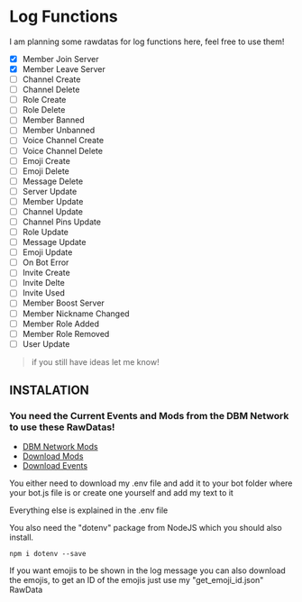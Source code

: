 # Log Functions
I am planning some rawdatas for log functions here, feel free to use them!
- [x] Member Join Server 
- [x] Member Leave Server
- [ ] Channel Create
- [ ] Channel Delete
- [ ] Role Create
- [ ] Role Delete
- [ ] Member Banned
- [ ] Member Unbanned
- [ ] Voice Channel Create
- [ ] Voice Channel Delete
- [ ] Emoji Create
- [ ] Emoji Delete
- [ ] Message Delete
- [ ] Server Update
- [ ] Member Update
- [ ] Channel Update
- [ ] Channel Pins Update
- [ ] Role Update
- [ ] Message Update
- [ ] Emoji Update
- [ ] On Bot Error
- [ ] Invite Create
- [ ] Invite Delte
- [ ] Invite Used
- [ ] Member Boost Server
- [ ] Member Nickname Changed
- [ ] Member Role Added
- [ ] Member Role Removed
- [ ] User Update
> if you still have ideas let me know!
## INSTALATION
### You need the Current Events and Mods from the DBM Network to use these RawDatas!
- [DBM Network Mods](https://github.com/dbm-network/mods)
- [Download Mods](https://dbm-network.github.io/download-git/#/home?url=https:%2F%2Fgithub.com%2Fdbm-network%2Fmods%2Ftree%2Fmaster%2Factions)
- [Download Events](https://dbm-network.github.io/download-git/#/home?url=https:%2F%2Fgithub.com%2Fdbm-network%2Fmods%2Ftree%2Fmaster%2Fevents)

You either need to download my .env file and add it to your bot folder where your bot.js file is or create one yourself and add my text to it

Everything else is explained in the .env file

You also need the "dotenv" package from NodeJS which you should also install.
```
npm i dotenv --save
```

If you want emojis to be shown in the log message you can also download the emojis, to get an ID of the emojis just use my "get_emoji_id.json" RawData

